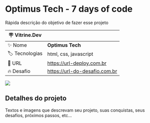 # Optimus Tech - 7 days of code

Rápida descrição do objetivo de fazer esse projeto

| :placard: Vitrine.Dev |     |
| -------------  | --- |
| :sparkles: Nome        | **Optimus Tech**
| :label: Tecnologias | html, css, javascript
| :rocket: URL         | https://url-deploy.com.br
| :fire: Desafio     | https://url-do-desafio.com.br

<!-- Inserir imagem com a #vitrinedev ao final do link -->
![](https://via.placeholder.com/1200x500.png?text=imagem+lindona+do+meu+projeto#vitrinedev)

## Detalhes do projeto

Textos e imagens que descrevam seu projeto, suas conquistas, seus desafios, próximos passos, etc...
